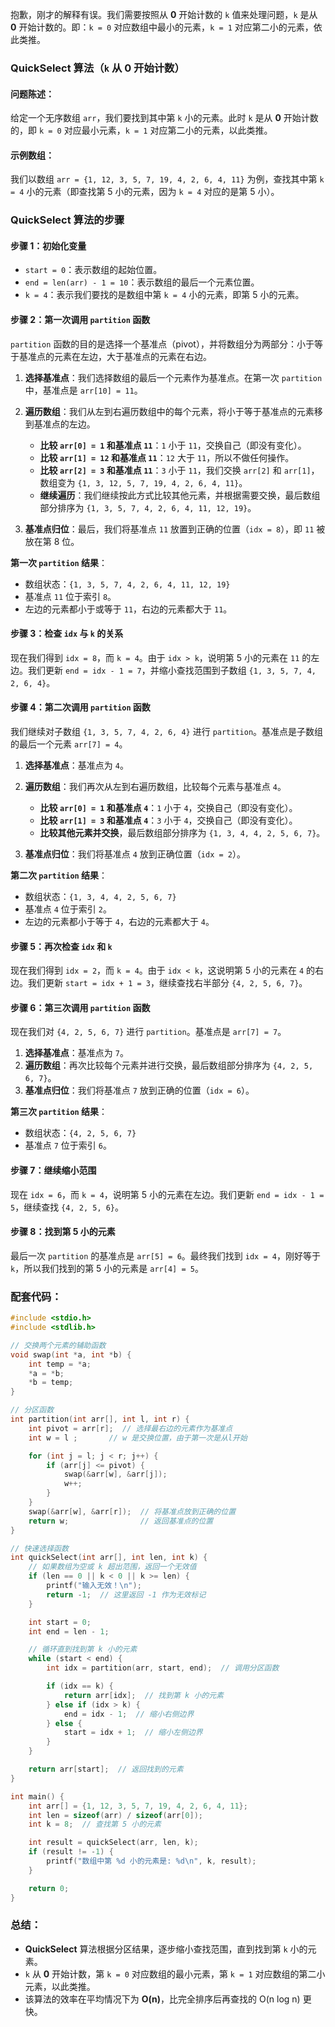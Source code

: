 抱歉，刚才的解释有误。我们需要按照从 **0** 开始计数的 `k` 值来处理问题，`k` 是从 **0** 开始计数的。即：`k = 0` 对应数组中最小的元素，`k = 1` 对应第二小的元素，依此类推。

### QuickSelect 算法（`k` 从 0 开始计数）

#### 问题陈述：
给定一个无序数组 `arr`，我们要找到其中第 `k` 小的元素。此时 `k` 是从 **0** 开始计数的，即 `k = 0` 对应最小元素，`k = 1` 对应第二小的元素，以此类推。

#### 示例数组：
我们以数组 `arr = {1, 12, 3, 5, 7, 19, 4, 2, 6, 4, 11}` 为例，查找其中第 `k = 4` 小的元素（即查找第 5 小的元素，因为 `k = 4` 对应的是第 5 小）。

### QuickSelect 算法的步骤

#### 步骤 1：初始化变量
- `start = 0`：表示数组的起始位置。
- `end = len(arr) - 1 = 10`：表示数组的最后一个元素位置。
- `k = 4`：表示我们要找的是数组中第 `k = 4` 小的元素，即第 5 小的元素。

#### 步骤 2：第一次调用 `partition` 函数

`partition` 函数的目的是选择一个基准点（pivot），并将数组分为两部分：小于等于基准点的元素在左边，大于基准点的元素在右边。

1. **选择基准点**：我们选择数组的最后一个元素作为基准点。在第一次 `partition` 中，基准点是 `arr[10] = 11`。
2. **遍历数组**：我们从左到右遍历数组中的每个元素，将小于等于基准点的元素移到基准点的左边。
   - **比较 `arr[0] = 1` 和基准点 `11`**：`1` 小于 `11`，交换自己（即没有变化）。
   - **比较 `arr[1] = 12` 和基准点 `11`**：`12` 大于 `11`，所以不做任何操作。
   - **比较 `arr[2] = 3` 和基准点 `11`**：`3` 小于 `11`，我们交换 `arr[2]` 和 `arr[1]`，数组变为 `{1, 3, 12, 5, 7, 19, 4, 2, 6, 4, 11}`。
   - **继续遍历**：我们继续按此方式比较其他元素，并根据需要交换，最后数组部分排序为 `{1, 3, 5, 7, 4, 2, 6, 4, 11, 12, 19}`。

3. **基准点归位**：最后，我们将基准点 `11` 放置到正确的位置（`idx = 8`），即 `11` 被放在第 8 位。

**第一次 `partition` 结果**：
- 数组状态：`{1, 3, 5, 7, 4, 2, 6, 4, 11, 12, 19}`
- 基准点 `11` 位于索引 `8`。
- 左边的元素都小于或等于 `11`，右边的元素都大于 `11`。

#### 步骤 3：检查 `idx` 与 `k` 的关系

现在我们得到 `idx = 8`，而 `k = 4`。由于 `idx > k`，说明第 5 小的元素在 `11` 的左边。我们更新 `end = idx - 1 = 7`，并缩小查找范围到子数组 `{1, 3, 5, 7, 4, 2, 6, 4}`。

#### 步骤 4：第二次调用 `partition` 函数

我们继续对子数组 `{1, 3, 5, 7, 4, 2, 6, 4}` 进行 `partition`。基准点是子数组的最后一个元素 `arr[7] = 4`。

1. **选择基准点**：基准点为 `4`。
2. **遍历数组**：我们再次从左到右遍历数组，比较每个元素与基准点 `4`。
   - **比较 `arr[0] = 1` 和基准点 `4`**：`1` 小于 `4`，交换自己（即没有变化）。
   - **比较 `arr[1] = 3` 和基准点 `4`**：`3` 小于 `4`，交换自己（即没有变化）。
   - **比较其他元素并交换**，最后数组部分排序为 `{1, 3, 4, 4, 2, 5, 6, 7}`。

3. **基准点归位**：我们将基准点 `4` 放到正确位置（`idx = 2`）。

**第二次 `partition` 结果**：
- 数组状态：`{1, 3, 4, 4, 2, 5, 6, 7}`
- 基准点 `4` 位于索引 `2`。
- 左边的元素都小于等于 `4`，右边的元素都大于 `4`。

#### 步骤 5：再次检查 `idx` 和 `k`

现在我们得到 `idx = 2`，而 `k = 4`。由于 `idx < k`，这说明第 5 小的元素在 `4` 的右边。我们更新 `start = idx + 1 = 3`，继续查找右半部分 `{4, 2, 5, 6, 7}`。

#### 步骤 6：第三次调用 `partition` 函数

现在我们对 `{4, 2, 5, 6, 7}` 进行 `partition`。基准点是 `arr[7] = 7`。

1. **选择基准点**：基准点为 `7`。
2. **遍历数组**：再次比较每个元素并进行交换，最后数组部分排序为 `{4, 2, 5, 6, 7}`。
3. **基准点归位**：我们将基准点 `7` 放到正确的位置（`idx = 6`）。

**第三次 `partition` 结果**：
- 数组状态：`{4, 2, 5, 6, 7}`
- 基准点 `7` 位于索引 `6`。

#### 步骤 7：继续缩小范围

现在 `idx = 6`，而 `k = 4`，说明第 5 小的元素在左边。我们更新 `end = idx - 1 = 5`，继续查找 `{4, 2, 5, 6}`。

#### 步骤 8：找到第 5 小的元素

最后一次 `partition` 的基准点是 `arr[5] = 6`。最终我们找到 `idx = 4`，刚好等于 `k`，所以我们找到的第 5 小的元素是 `arr[4] = 5`。

### 配套代码：
```c
#include <stdio.h>
#include <stdlib.h>

// 交换两个元素的辅助函数
void swap(int *a, int *b) {
    int temp = *a;
    *a = *b;
    *b = temp;
}

// 分区函数
int partition(int arr[], int l, int r) {
    int pivot = arr[r];  // 选择最右边的元素作为基准点
    int w = l ;       // w 是交换位置，由于第一次是从l开始

    for (int j = l; j < r; j++) {
        if (arr[j] <= pivot) {
            swap(&arr[w], &arr[j]);           
            w++;
        }
    }
    swap(&arr[w], &arr[r]);  // 将基准点放到正确的位置
    return w;                // 返回基准点的位置
}

// 快速选择函数
int quickSelect(int arr[], int len, int k) {
    // 如果数组为空或 k 超出范围，返回一个无效值
    if (len == 0 || k < 0 || k >= len) {
        printf("输入无效！\n");
        return -1;  // 这里返回 -1 作为无效标记
    }

    int start = 0;
    int end = len - 1;

    // 循环直到找到第 k 小的元素
    while (start < end) {
        int idx = partition(arr, start, end);  // 调用分区函数

        if (idx == k) {
            return arr[idx];  // 找到第 k 小的元素
        } else if (idx > k) {
            end = idx - 1;  // 缩小右侧边界
        } else {
            start = idx + 1;  // 缩小左侧边界
        }
    }

    return arr[start];  // 返回找到的元素
}

int main() {
    int arr[] = {1, 12, 3, 5, 7, 19, 4, 2, 6, 4, 11};
    int len = sizeof(arr) / sizeof(arr[0]);
    int k = 8;  // 查找第 5 小的元素

    int result = quickSelect(arr, len, k);
    if (result != -1) {
        printf("数组中第 %d 小的元素是: %d\n", k, result);
    }

    return 0;
}

```

### 总结：
- **QuickSelect** 算法根据分区结果，逐步缩小查找范围，直到找到第 `k` 小的元素。
- `k` 从 **0** 开始计数，第 `k = 0` 对应数组的最小元素，第 `k = 1` 对应数组的第二小元素，以此类推。
- 该算法的效率在平均情况下为 **O(n)**，比完全排序后再查找的 O(n log n) 更快。